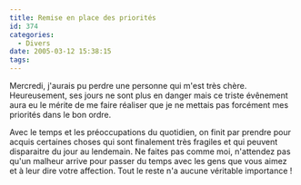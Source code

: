 ```yaml
---
title: Remise en place des priorités
id: 374
categories:
  - Divers
date: 2005-03-12 15:38:15
tags:
---
```


Mercredi, j'aurais pu perdre une personne qui m'est très chère. Heureusement, ses jours ne sont plus en danger mais ce triste évênement aura eu le mérite de me faire réaliser que je ne mettais pas forcément mes priorités dans le bon ordre.

Avec le temps et les préoccupations du quotidien, on finit par prendre pour acquis certaines choses qui sont finalement très fragiles et qui peuvent disparaitre du jour au lendemain. Ne faites pas comme moi, n'attendez pas qu'un malheur arrive pour passer du temps avec les gens que vous aimez et à leur dire votre affection. Tout le reste n'a aucune véritable importance&nbsp;!